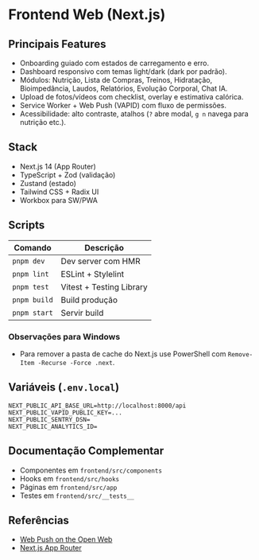 # Frontend Web (Next.js)

## Principais Features

- Onboarding guiado com estados de carregamento e erro.
- Dashboard responsivo com temas light/dark (dark por padrão).
- Módulos: Nutrição, Lista de Compras, Treinos, Hidratação, Bioimpedância, Laudos, Relatórios, Evolução Corporal, Chat IA.
- Upload de fotos/vídeos com checklist, overlay e estimativa calórica.
- Service Worker + Web Push (VAPID) com fluxo de permissões.
- Acessibilidade: alto contraste, atalhos (`?` abre modal, `g n` navega para nutrição etc.).

## Stack

- Next.js 14 (App Router)
- TypeScript + Zod (validação)
- Zustand (estado)
- Tailwind CSS + Radix UI
- Workbox para SW/PWA

## Scripts

| Comando | Descrição |
|---------|-----------|
| `pnpm dev` | Dev server com HMR |
| `pnpm lint` | ESLint + Stylelint |
| `pnpm test` | Vitest + Testing Library |
| `pnpm build` | Build produção |
| `pnpm start` | Servir build |

### Observações para Windows

- Para remover a pasta de cache do Next.js use PowerShell com `Remove-Item -Recurse -Force .next`.

## Variáveis (`.env.local`)

```
NEXT_PUBLIC_API_BASE_URL=http://localhost:8000/api
NEXT_PUBLIC_VAPID_PUBLIC_KEY=...
NEXT_PUBLIC_SENTRY_DSN=
NEXT_PUBLIC_ANALYTICS_ID=
```

## Documentação Complementar

- Componentes em `frontend/src/components`
- Hooks em `frontend/src/hooks`
- Páginas em `frontend/src/app`
- Testes em `frontend/src/__tests__`

## Referências

- [Web Push on the Open Web](https://web.dev/push-notifications-overview/)
- [Next.js App Router](https://nextjs.org/docs/app)
